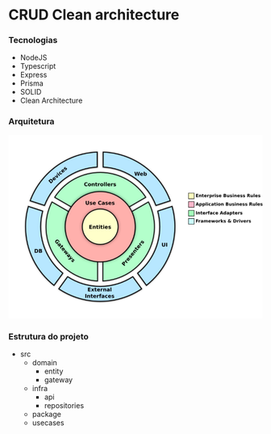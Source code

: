# CRUD Clean architecture

### Tecnologias
- NodeJS
- Typescript
- Express
- Prisma
- SOLID
- Clean Architecture

### Arquitetura

![Texto Alternativo](assets/cleanArchitecture.png)

### Estrutura do projeto

- src
    - domain
        - entity
        - gateway
    - infra
        - api
        - repositories
    - package
    - usecases
